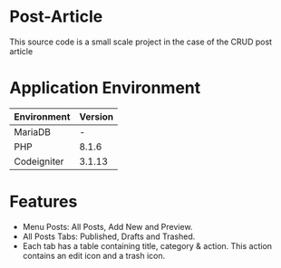 # Post-Article
This source code is a small scale project in the case of the CRUD post article

# Application Environment
| Environment | Version |
| ----------- | ----------- |
| MariaDB | - |
| PHP | 8.1.6 |
| Codeigniter | 3.1.13 |

# Features
- Menu Posts: All Posts, Add New and Preview.
- All Posts Tabs: Published, Drafts and Trashed.
- Each tab has a table containing title, category & action. This action contains an edit icon and a trash icon.
